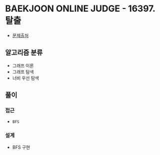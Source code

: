# BAEKJOON ONLINE JUDGE - 16397. 탈출

- [문제출처](https://www.acmicpc.net/problem/16397 '16397. 탈출')

## 알고리즘 분류

- 그래프 이론
- 그래프 탐색
- 너비 우선 탐색

## 풀이

### 접근

- `BFS`

### 설계

- BFS 구현

